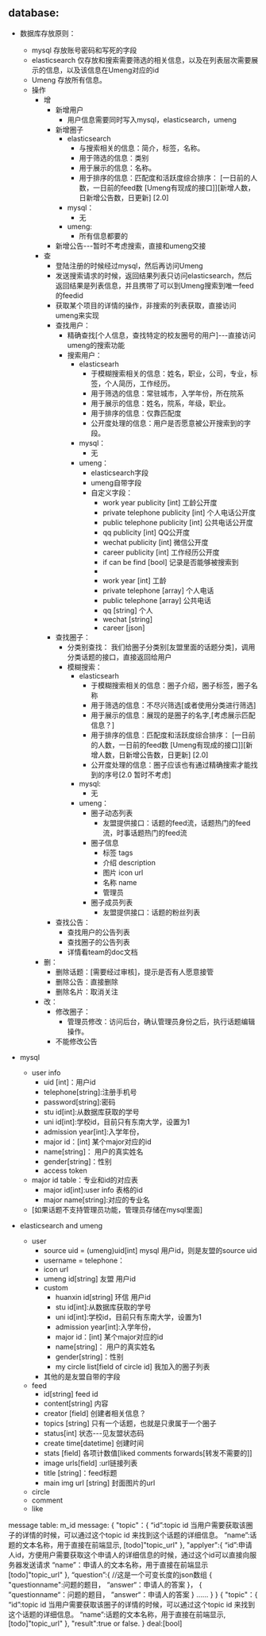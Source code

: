 ## database:
- 数据库存放原则：
	- mysql 存放账号密码和写死的字段
	- elasticsearch 仅存放和搜索需要筛选的相关信息，以及在列表层次需要展示的信息，以及该信息在Umeng对应的id
	- Umeng 存放所有信息。
	- 操作
		- 增
			- 新增用户
				- 用户信息需要同时写入mysql，elasticsearch，umeng
			- 新增圈子
				- elasticsearch
					- 与搜索相关的信息：简介，标签，名称。
					- 用于筛选的信息：类别
					- 用于展示的信息：名称。
					- 用于排序的信息：匹配度和活跃度综合排序： [一日前的人数，一日前的feed数 [Umeng有现成的接口]][新增人数，日新增公告数，日更新] [2.0]
				- mysql：
					- 无
				- umeng:
					- 所有信息都要的
			- 新增公告---暂时不考虑搜索，直接和umeng交接
		- 查
            - 登陆注册的时候经过mysql，然后再访问Umeng
            - 发送搜索请求的时候，返回结果列表只访问elasticsearch，然后返回结果是列表信息，并且携带了可以到Umeng搜索到唯一feed的feedid
            - 获取某个项目的详情的操作，非搜索的列表获取，直接访问umeng来实现
            - 查找用户：
            	- 精确查找[个人信息，查找特定的校友圈号的用户]---直接访问umeng的搜索功能
            	- 搜索用户：
            		- elasticsearh
            			- 于模糊搜索相关的信息：姓名，职业，公司，专业，标签，个人简历，工作经历。
            			- 用于筛选的信息：常驻城市，入学年份，所在院系
            			- 用于展示的信息：姓名，院系，年级，职业。
            			- 用于排序的信息：仅靠匹配度
            			- 公开度处理的信息：用户是否愿意被公开搜索到的字段。
            		- mysql：
            			- 无
            		- umeng：
            			- elasticsearch字段
            			- umeng自带字段
            			- 自定义字段：
                            - work year publicity [int] 工龄公开度
                            - private telephone publicity [int] 个人电话公开度
                            - public telephone publicity [int] 公共电话公开度
                            - qq publicity [int] QQ公开度
                            - wechat publicity [int] 微信公开度
                            - career publicity [int] 工作经历公开度
                            - if can be find [bool] 记录是否能够被搜索到
                            - 
                            - work year [int] 工龄
                            - private telephone [array] 个人电话
                            - public telephone [array] 公共电话
                            - qq [string] 个人
                            - wechat [string]
                            - career [json]
            - 查找圈子：
            	- 分类别查找： 我们给圈子分类别[友盟里面的话题分类]，调用分类话题的接口，直接返回给用户
            	- 模糊搜索：
            		- elasticsearh
            			- 于模糊搜索相关的信息：圈子介绍，圈子标签，圈子名称
            			- 用于筛选的信息：不尽兴筛选[或者使用分类进行筛选]
            			- 用于展示的信息：展现的是圈子的名字,[考虑展示匹配信息？]
            			- 用于排序的信息：匹配度和活跃度综合排序： [一日前的人数，一日前的feed数 [Umeng有现成的接口]][新增人数，日新增公告数，日更新] [2.0]
            			- 公开度处理的信息：圈子应该也有通过精确搜索才能找到的序号[2.0 暂时不考虑]
            		- mysql:
            			- 无
            		- umeng：
            			- 圈子动态列表
            				- 友盟提供接口：话题的feed流，话题热门的feed流，时事话题热门的feed流
            			- 圈子信息
            				- 标签 tags
            				- 介绍 description
            				- 图片 icon url
            				- 名称 name
            				- 管理员
            			- 圈子成员列表
            				- 友盟提供接口：话题的粉丝列表
            - 查找公告：
            	- 查找用户的公告列表
            	- 查找圈子的公告列表
            	- 详情看team的doc文档
		- 删：
			- 删除话题：[需要经过审核]，提示是否有人愿意接管
			- 删除公告：直接删除
			- 删除名片：取消关注
		- 改：
			- 修改圈子：
				- 管理员修改：访问后台，确认管理员身份之后，执行话题编辑操作。
			- 不能修改公告

- mysql
	- user info
        - uid [int]：用户id
        - telephone[string]:注册手机号
        - password[string]:密码
        - stu id[int]:从数据库获取的学号
        - uni id[int]:学校id，目前只有东南大学，设置为1
        - admission year[int]:入学年份，
        - major id：[int] 某个major对应的id
        - name[string]： 用户的真实姓名
        - gender[string]：性别
        - access token
    - major id table：专业和id的对应表
    	- major id[int]:user info 表格的id
    	- major name[string]:对应的专业名
    - [如果话题不支持管理员功能，管理员存储在mysql里面]
- elasticsearch and umeng
	- user
		- source uid = (umeng)uid[int] mysql 用户id，则是友盟的source uid
		- username = telephone：
		- icon url
		- umeng id[string] 友盟 用户id
		- custom
            - huanxin id[string] 环信 用户id
            - stu id[int]:从数据库获取的学号
            - uni id[int]:学校id，目前只有东南大学，设置为1
            - admission year[int]:入学年份，
            - major id：[int] 某个major对应的id
            - name[string]： 用户的真实姓名
            - gender[string]：性别
            - my circle list[field of circle id] 我加入的圈子列表
		- 其他的是友盟自带的字段
	- feed
		- id[string] feed id
		- content[string] 内容
		- creator [field] 创建者相关信息？
		- topics [string] 只有一个话题，也就是只隶属于一个圈子
		- status[int] 状态---见友盟状态码
		- create time[datetime] 创建时间
		- stats [field] 各项计数值[liked comments forwards[转发不需要的]]
		- image urls[field] :url链接列表
		- title [string]：feed标题
		- main img url [string] 封面图片的url
	- circle
	- comment
	- like



message table:
m_id
message:
	{
    	"topic"：{
        	“id”:topic id 当用户需要获取该圈子的详情的时候，可以通过这个topic id 来找到这个话题的详细信息。
            “name”:话题的文本名称，用于直接在前端显示,
            [todo]"topic_url"
        },
        "applyer":{
        	“id”:申请人id，方便用户需要获取这个申请人的详细信息的时候，通过这个id可以直接向服务器发送请求
            “name”：申请人的文本名称，用于直接在前端显示
            [todo]"topic_url"
        },
        “question”:{
        	//这是一个可变长度的json数组
           {
           	"questionname":问题的题目，
            “answer“：申请人的答案
            }，
            {
            ”questionname“：问题的题目，
            ”answer“：申请人的答案
            }
            ……
        }
    }
    {
    	"topic"：{
        	“id”:topic id 当用户需要获取该圈子的详情的时候，可以通过这个topic id 来找到这个话题的详细信息。
            “name”:话题的文本名称，用于直接在前端显示,
            [todo]"topic_url"
        },
        "result":true or false.
    }
deal:[bool]